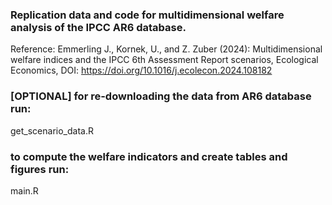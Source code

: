 ### Replication data and code for multidimensional welfare analysis of the IPCC AR6 database.

Reference: Emmerling J., Kornek, U., and Z. Zuber (2024): Multidimensional welfare indices and the IPCC 6th Assessment Report scenarios, Ecological Economics, DOI: https://doi.org/10.1016/j.ecolecon.2024.108182

### [OPTIONAL] for re-downloading the data from AR6 database run:
get_scenario_data.R

### to compute the welfare indicators and create tables and figures run:
main.R


